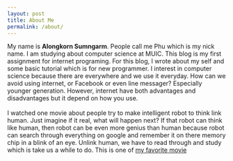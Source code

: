 ```yaml
---
layout: post
title: About Me
permalink: /about/
---
```




My name is **Alongkorn  Sumngarm**. People call me Phu which is my nick name. I am studying about computer science at MUIC. This blog is my first assignment for internet programing. For this blog, I wrote about my self and some basic tutorial which is for new programmer. I interest in computer science because there are everywhere and we use it everyday. How can we avoid using internet, or Facebook or even line messager? Especially younger generation. However, internet have both advantages and disadvantages but it depend on how you use.
<br><br>
I watched one movie about people try to make intelligent robot to think link human. Just imagine if it real, what will happen next? If that robot can think like human, then robot can be even more genius than human because robot can search through everything on google and remember it on there memory chip in a blink of an eye. Unlink human, we have to read through and study which is take us a while to do. This is one of <a href='/about/favorite_movie'>my favorite movie</a>
